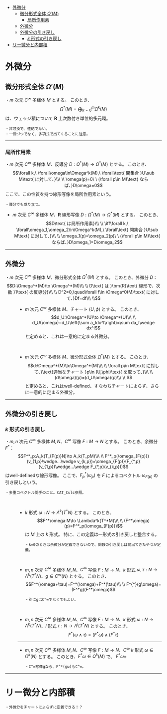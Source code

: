 
- [外微分](#外微分)
  - [微分形式全体 $Ω'(M)$](#微分形式全体-ωm)
    - [局所作用素](#局所作用素)
  - [外微分](#外微分-1)
  - [外微分の引き戻し](#外微分の引き戻し)
    - [$k$ 形式の引き戻し](#k-形式の引き戻し)
- [リー微分と内部積](#リー微分と内部積)


# 外微分

## 微分形式全体 $Ω'(M)$

・$m$ 次元 $C^{\infty}$ 多様体 $M$ とする。
このとき、
$$\Omega^*(M)=\bigoplus_{k=0}^m\Omega^k(M)$$
は、ウェッジ積について $\bm{R}$ 上次数付き単位的多元環。

    ・非可換で、連結でない。
    ・一個づつでなく、多項式で出てくることに注意。

---

### 局所作用素

・$m$ 次元 $C^{\infty}$ 多様体 $M$、反導分 $D:\Omega^*(M)\to\Omega^*(M)$ とする。
このとき、
$$\forall k,\ \forall\omega\in\Omega^k(M),\ \forall\text{ 開集合 }U\sub M\text{ に対して、}\\\ \\
\omega(p)=0\ \ (\forall p\in M)\text{ ならば、}D\omega=0$$
ここで、この性質を持つ線形写像を局所作用素という。

    ・導分でも成り立つ。

- $m$ 次元 $C^{\infty}$ 多様体 $M$、$\bm{R}$ 線形写像 $D:\Omega^*(M)\to\Omega^*(M)$ とする。
このとき、
$$D\text{ は局所作用素}\\\ \\
\iff\forall k,\ \forall\omega_1,\omega_2\in\Omega^k(M),\ \forall\text{ 開集合 }U\sub M\text{ に対して、}\\\ \\
\omega_1(p)=\omega_2(p)\ \ (\forall p\in M)\text{ ならば、}D\omega_1=D\omega_2$$

---

## 外微分

<dl><dt>

・$m$ 次元 $C^{\infty}$ 多様体 $M$、微分形式全体 $\Omega^*(M)$ とする。
このとき、外微分 $D$：
$$D:\Omega^*(M)\to \Omega^*(M)\\\ \\
D\text{ は }\bm{R}\text{ 線形で、次数 }1\text{ の反導分}\\\ \\
D^2=0,\quad\forall f\in \Omega^0(M)\text{ に対して、}Df=df\\\ \\$$

</dt><dd>

- $m$ 次元 $C^{\infty}$ 多様体 $M$、チャート $(U,\phi)$ とする。
このとき、
$$d_U:\Omega^*(U)\to \Omega^*(U)\\\ \\
d_U(\omega)=d_U\left(\sum a_Idx^I\right)=\sum da_I\wedge dx^I$$
と定めると、これは一意的に定まる外微分。
<br>

- $m$ 次元 $C^{\infty}$ 多様体 $M$、微分形式全体 $\Omega^*(M)$ とする。
このとき、
$$d:\Omega^*(M)\to\Omega^*(M)\\\ \\
\forall p\in M\text{ に対して、}\text{適当なチャート }p\in (U,\phi)\text{ を取って、}\\\ \\
(d\omega)(p)=(d_U\omega)(p)\\\ \\
$$
と定めると、これはwell-defined、すなわちチャートによらず、さらに一意的に定まる外微分。

</dd></dl>

---

## 外微分の引き戻し

### $k$ 形式の引き戻し

<dl><dt>

・$m,n$ 次元 $C^{\infty}$ 多様体 $M,N$、$C^{\infty}$ 写像 $F:M\to N$ とする。
このとき、余微分 $F^*$：
$$F^*_p:A_k(T_{F(p)}N)\to A_k(T_pM)\\\ \\
F^*_p(\omega_{F(p)})(v_{1,p}\wedge...\wedge v_{k,p})=\omega_{F(p)}(F_{*,p}(v_{1,p})\wedge...\wedge F_{*,p}(v_{k,p}))$$
はwell-definedな線形写像。
ここで、$F^*_p(\omega_p)$ を $F$ によるコベクトル $\omega_{F(p)}$ の引き戻しという。

    ・多重コベクトル関手のこと。CAT_Culc参照。
<br>

</dt><dd>

- $k$ 形式 $\omega:N\to \Lambda^k(T^*N)$ とする。
このとき、
$$F^*\omega:M\to \Lambda^k(T^*M)\\\ \\
(F^*\omega)(p)=F^*_p(\omega_{F(p)})$$
は $M$ 上の $k$ 形式。
特に、この定義は一形式の引き戻しと整合する。

      ・k=0のときは余微分が定義できないので、関数の引き戻しは前出てきたやつが定義。

<br>

- $m,n$ 次元 $C^{\infty}$ 多様体 $M,N$、$C^{\infty}$ 写像 $F:M\to N$、$k$ 形式 $\omega,\tau:N\to\Lambda^k(T^*N)$、$g\in C^{\infty}(N)$ とする。
このとき、
$$F^*(\omega+\tau)=F^*(\omega)+F^*(\tau)\\\ \\
F^{*}(g\omega)=(F^*g)(F^*\omega)$$

      ・別にgはC^∞でなくてもよい。
<br>

- $m,n$ 次元 $C^{\infty}$ 多様体 $M,N$、$C^{\infty}$ 写像 $F:M\to N$、$k$ 形式 $\omega:N\to\Lambda^k(T^*N)$、$l$ 形式 $\tau:N\to\Lambda^l(T^*N)$ とする。
このとき、
$$F^*(\omega\wedge\tau)=(F^*\omega)\wedge (F^*\tau)$$

---

- $m,n$ 次元 $C^{\infty}$ 多様体 $M,N$、$C^{\infty}$ 写像 $F:M\to N$、$C^{\infty}$ $k$ 形式 $\omega\in\Omega^k(N)$ とする。
このとき、$F^*\omega\in \Omega^k(M)$ で、
$F^*\omega=$

      ・C^∞写像gなら、F^*(gω)もC^∞。


</dd></dl>

---


# リー微分と内部積

    ・外微分をチャートによらずに定義できる！？